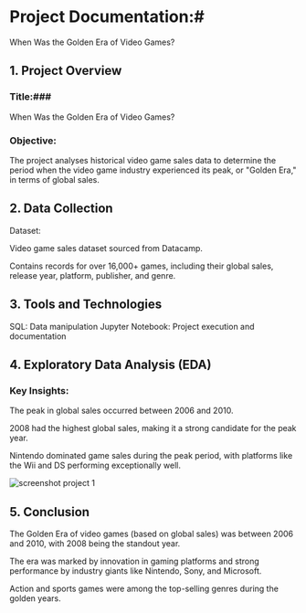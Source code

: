 # Project Documentation:#
When Was the Golden Era of Video Games?

## 1. Project Overview ##
### Title:###
When Was the Golden Era of Video Games?

### Objective:
The project analyses historical video game sales data to determine the period when the video game industry experienced its peak, or "Golden Era," in terms of global sales.

## 2. Data Collection
Dataset:

Video game sales dataset sourced from Datacamp.

Contains records for over 16,000+ games, including their global sales, release year, platform, publisher, and genre.

## 3. Tools and Technologies
SQL: Data manipulation
Jupyter Notebook: Project execution and documentation

## 4. Exploratory Data Analysis (EDA)
### Key Insights:

The peak in global sales occurred between 2006 and 2010.

2008 had the highest global sales, making it a strong candidate for the peak year.

Nintendo dominated game sales during the peak period, with platforms like the Wii and DS performing exceptionally well.

![screenshot project 1](https://github.com/user-attachments/assets/2ffbcc55-4d71-441c-85a3-946623cd5ac0)

## 5. Conclusion
The Golden Era of video games (based on global sales) was between 2006 and 2010, with 2008 being the standout year.

The era was marked by innovation in gaming platforms and strong performance by industry giants like Nintendo, Sony, and Microsoft.



Action and sports games were among the top-selling genres during the golden years.
